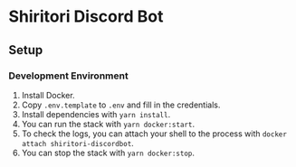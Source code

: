 # Shiritori Discord Bot

## Setup

### Development Environment

1. Install Docker.
2. Copy `.env.template` to `.env` and fill in the credentials.
3. Install dependencies with `yarn install`.
4. You can run the stack with `yarn docker:start`.
5. To check the logs, you can attach your shell to the process with `docker attach shiritori-discordbot`.
6. You can stop the stack with `yarn docker:stop`.
